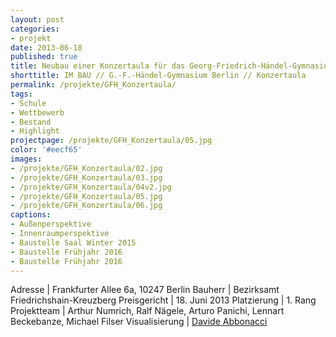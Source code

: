 ```yaml
---
layout: post
categories:
- projekt
date: 2013-06-18
published: true
title: Neubau einer Konzertaula für das Georg-Friedrich-Händel-Gymnasium in Berlin Friedrichshain
shorttitle: IM BAU // G.-F.-Händel-Gymnasium Berlin // Konzertaula
permalink: /projekte/GFH_Konzertaula/
tags: 
- Schule
- Wettbewerb
- Bestand 
- Highlight
projectpage: /projekte/GFH_Konzertaula/05.jpg 
color: '#eecf65'
images:
- /projekte/GFH_Konzertaula/02.jpg
- /projekte/GFH_Konzertaula/03.jpg
- /projekte/GFH_Konzertaula/04v2.jpg
- /projekte/GFH_Konzertaula/05.jpg
- /projekte/GFH_Konzertaula/06.jpg
captions:
- Außenperspektive
- Innenraumperspektive
- Baustelle Saal Winter 2015
- Baustelle Frühjahr 2016
- Baustelle Frühjahr 2016
---
```

Adresse			    |	Frankfurter Allee 6a, 10247 Berlin 
Bauherr			    |	Bezirksamt Friedrichshain-Kreuzberg 
Preisgericht	    |	18. Juni 2013
Platzierung		    |	1. Rang 
Projektteam		    |	Arthur Numrich, Ralf Nägele, Arturo Panichi, Lennart Beckebanze, Michael Filser
Visualisierung     	|	[Davide Abbonacci](http://www.abbonacci.com)